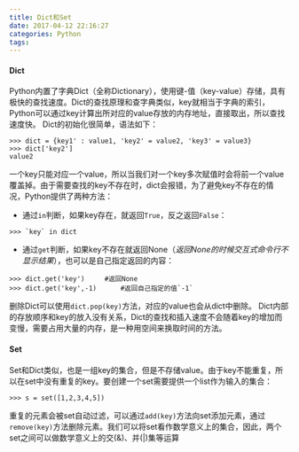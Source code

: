 ```yaml
---
title: Dict和Set
date: 2017-04-12 22:16:27
categories: Python
tags:
---
```

#### Dict
Python内置了字典Dict（全称Dictionary），使用键-值（key-value）存储，具有极快的查找速度。Dict的查找原理和查字典类似，key就相当于字典的索引，Python可以通过key计算出所对应的value存放的内存地址，直接取出，所以查找速度快。
Dict的初始化很简单，语法如下：

<!--more-->
```
>>> dict = {key1' : value1, 'key2' = value2, 'key3' = value3}
>>> dict['key2']
value2
```
一个key只能对应一个value，所以当我们对一个key多次赋值时会将前一个value覆盖掉。由于需要查找的key不存在时，dict会报错，为了避免key不存在的情况，Python提供了两种方法：
* 通过`in`判断，如果key存在，就返回`True`，反之返回`False`：
```
>>> `key` in dict
```
* 通过`get`判断，如果key不存在就返回None（*返回None的时候交互式命令行不显示结果*），也可以是自己指定返回的内容：
```
>>> dict.get('key')     #返回None
>>> dict.get('key',-1)      #返回自己指定的值`-1`
```
删除Dict可以使用`dict.pop(key)`方法，对应的value也会从dict中删除。
Dict内部的存放顺序和key的放入没有关系，Dict的查找和插入速度不会随着key的增加而变慢，需要占用大量的内存，是一种用空间来换取时间的方法。
#### Set
Set和Dict类似，也是一组key的集合，但是不存储value。由于key不能重复，所以在set中没有重复的key。要创建一个set需要提供一个list作为输入的集合：
```
>>> s = set([1,2,3,4,5])
```
重复的元素会被set自动过滤，可以通过`add(key)`方法向set添加元素，通过`remove(key)`方法删除元素。我们可以将set看作数学意义上的集合，因此，两个set之间可以做数学意义上的交(&)、并(|)集等运算

